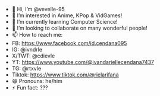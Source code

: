 - 👋 Hi, I’m @vevelle-95
- 👀 I’m interested in Anime, KPop & VidGames!
- 🌱 I’m currently learning Computer Science!
- 💞️ I’m looking to collaborate on many wonderful people!
- 📫 How to reach me:
- FB: https://www.facebook.com/id.cendana095
- IG: @ivndrle
- X/TWT: @cdievle
- YT: https://www.youtube.com/@ivandariellecendana7437
- TG: @rtxvle
- Tiktok: https://www.tiktok.com/@rielarifana
- 😄 Pronouns: he/him
- ⚡ Fun fact: ???
